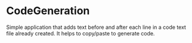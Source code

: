 # CodeGeneration
Simple application that adds text before and after each line in a code text file already created. It helps to copy/paste to generate code.
